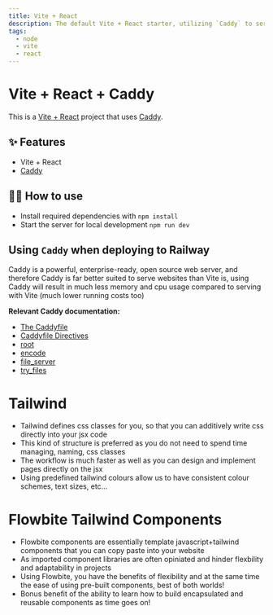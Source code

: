 ```yaml
---
title: Vite + React
description: The default Vite + React starter, utilizing `Caddy` to serve the built app
tags:
  - node
  - vite
  - react
---
```


# Vite + React + Caddy

This is a [Vite + React](https://vitejs.dev/guide/#trying-vite-online) project that uses [Caddy](https://caddyserver.com/).

## ✨ Features

- Vite + React
- [Caddy](https://caddyserver.com/)

## 💁‍♀️ How to use

- Install required dependencies with `npm install`
- Start the server for local development `npm run dev`

## Using `Caddy` when deploying to Railway

Caddy is a powerful, enterprise-ready, open source web server, and therefore Caddy is far better suited to serve websites than Vite is, using Caddy will result in much less memory and cpu usage compared to serving with Vite (much lower running costs too)

**Relevant Caddy documentation:**

- [The Caddyfile](https://caddyserver.com/docs/caddyfile)
- [Caddyfile Directives](https://caddyserver.com/docs/caddyfile/directives)
- [root](https://caddyserver.com/docs/caddyfile/directives/root)
- [encode](https://caddyserver.com/docs/caddyfile/directives/encode)
- [file_server](https://caddyserver.com/docs/caddyfile/directives/file_server)
- [try_files](https://caddyserver.com/docs/caddyfile/directives/try_files)

# Tailwind

- Tailwind defines css classes for you, so that you can additively write css directly into your jsx code
- This kind of structure is preferred as you do not need to spend time managing, naming, css classes
- The workflow is much faster as well as you can design and implement pages directly on the jsx
- Using predefined tailwind colours allow us to have consistent colour schemes, text sizes, etc...

# Flowbite Tailwind Components

- Flowbite components are essentially template javascript+tailwind components that you can copy paste into your website
- As imported component libraries are often opiniated and hinder flexbility and adaptability in projects
- Using Flowbite, you have the benefits of flexibility and at the same time the ease of using pre-built components, best of both worlds!
- Bonus benefit of the ability to learn how to build encapsulated and reusable components as time goes on!
